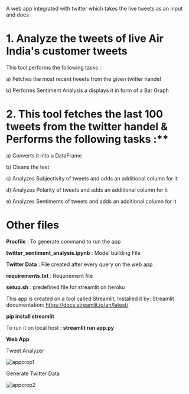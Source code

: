 A web app integrated with twitter which takes the live tweets as an input and does :

# 1. Analyze the tweets of live Air India's customer tweets

This tool performs the following tasks :

a) Fetches the most recent tweets from the given twitter handel

b) Performs Sentiment Analysis a displays it in form of a Bar Graph

# 2. This tool fetches the last 100 tweets from the twitter handel & Performs the following tasks :**

a) Converts it into a DataFrame

b) Cleans the text

c) Analyzes Subjectivity of tweets and adds an additional column for it

d) Analyzes Polarity of tweets and adds an additional column for it

e) Analyzes Sentiments of tweets and adds an additional column for it

# Other files

**Procfile** : To generate command to run the app

**twitter_sentiment_analysis.ipynb** : Model building File

**Twitter Data** : File created after every query on the web app

**requirements.txt** : Requirement file

**setup.sh** : predefined file for streamlit on heroku

This app is created on a tool called Streamlit, Installed it by: Streamlit documentation: https://docs.streamlit.io/en/latest/

**pip install streamlit**

To run it on local host : **streamlit run app.py**

**Web App**

Tweet Analyzer

![appcrop1](https://user-images.githubusercontent.com/92749977/170442652-197de182-b5f2-4062-9f9c-e9c831a42c2d.jpg)


Generate Twitter Data

![appcrop2](https://user-images.githubusercontent.com/92749977/170442688-f49d5c3e-5aff-4ea4-90b3-bbc9b79d2623.jpg)


